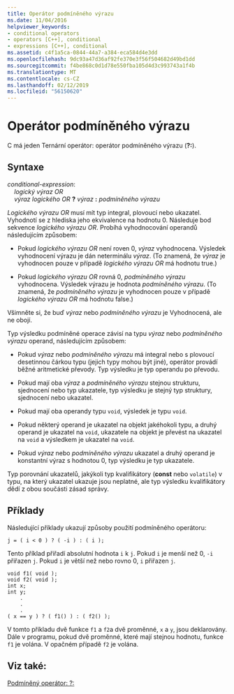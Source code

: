 ```yaml
---
title: Operátor podmíněného výrazu
ms.date: 11/04/2016
helpviewer_keywords:
- conditional operators
- operators [C++], conditional
- expressions [C++], conditional
ms.assetid: c4f1a5ca-0844-44a7-a384-eca584d4e3dd
ms.openlocfilehash: 9dc93a47d36af92fe370e3f56f504682d49bd1dd
ms.sourcegitcommit: f4be868c0d1d78e550fba105d4d3c993743a1f4b
ms.translationtype: MT
ms.contentlocale: cs-CZ
ms.lasthandoff: 02/12/2019
ms.locfileid: "56150620"
---
```

# <a name="conditional-expression-operator"></a>Operátor podmíněného výrazu

C má jeden Ternární operátor: operátor podmíněného výrazu (**?:**).

## <a name="syntax"></a>Syntaxe

*conditional-expression*:<br/>
&nbsp;&nbsp;&nbsp;&nbsp;*logický výraz OR*<br/>
&nbsp;&nbsp;&nbsp;&nbsp;*výraz logického OR* **?**   *výraz* **:** *podmíněného výrazu*

*Logického výrazu OR* musí mít typ integral, plovoucí nebo ukazatel. Vyhodnotí se z hlediska jeho ekvivalence na hodnotu 0. Následuje bod sekvence *logického výrazu OR*. Probíhá vyhodnocování operandů následujícím způsobem:

- Pokud *logického výrazu OR* není roven 0, *výraz* vyhodnocena. Výsledek vyhodnocení výrazu je dán neterminálu *výraz*. (To znamená, že *výraz* je vyhodnocen pouze v případě *logického výrazu OR* má hodnotu true.)

- Pokud *logického výrazu OR* rovná 0, *podmíněného výrazu* vyhodnocena. Výsledek výrazu je hodnota *podmíněného výrazu*. (To znamená, že *podmíněného výrazu* je vyhodnocen pouze v případě *logického výrazu OR* má hodnotu false.)

Všimněte si, že buď *výraz* nebo *podmíněného výrazu* je Vyhodnocená, ale ne obojí.

Typ výsledku podmíněné operace závisí na typu *výraz* nebo *podmíněného výrazu* operand, následujícím způsobem:

- Pokud *výraz* nebo *podmíněného výrazu* má integral nebo s plovoucí desetinnou čárkou typu (jejich typy mohou být jiné), operátor provádí běžné aritmetické převody. Typ výsledku je typ operandu po převodu.

- Pokud mají oba *výraz* a *podmíněného výrazu* stejnou strukturu, sjednocení nebo typ ukazatele, typ výsledku je stejný typ struktury, sjednocení nebo ukazatel.

- Pokud mají oba operandy typu `void`, výsledek je typu `void`.

- Pokud některý operand je ukazatel na objekt jakéhokoli typu, a druhý operand je ukazatel na `void`, ukazatele na objekt je převést na ukazatel na `void` a výsledkem je ukazatel na `void`.

- Pokud *výraz* nebo *podmíněného výrazu* ukazatel a druhý operand je konstantní výraz s hodnotou 0, typ výsledku je typ ukazatele.

Typ porovnání ukazatelů, jakýkoli typ kvalifikátory (**const** nebo `volatile`) v typu, na který ukazatel ukazuje jsou neplatné, ale typ výsledku kvalifikátory dědí z obou součásti zásad správy.

## <a name="examples"></a>Příklady

Následující příklady ukazují způsoby použití podmíněného operátoru:

```
j = ( i < 0 ) ? ( -i ) : ( i );
```

Tento příklad přiřadí absolutní hodnota `i` k `j`. Pokud `i` je menší než 0, `-i` přiřazen `j`. Pokud `i` je větší než nebo rovno 0, `i` přiřazen `j`.

```
void f1( void );
void f2( void );
int x;
int y;
    .
    .
    .
( x == y ) ? ( f1() ) : ( f2() );
```

V tomto příkladu dvě funkce `f1` a `f2`a dvě proměnné, `x` a `y`, jsou deklarovány. Dále v programu, pokud dvě proměnné, které mají stejnou hodnotu, funkce `f1` je volána. V opačném případě `f2` je volána.

## <a name="see-also"></a>Viz také:

[Podmíněný operátor: ?:](../cpp/conditional-operator-q.md)

